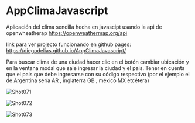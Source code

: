 # AppClimaJavascript
Aplicación del clima  sencilla hecha en javascipt usando la api de  openwheatherap https://openweathermap.org/api


link para ver projecto funcionando en github pages: https://diegodelias.github.io/AppClimaJavascript/


Para  buscar  clima de una ciudad hacer clic en el botón cambiar ubicación y en la ventana modal que sale ingresar la ciudad y el pais. Tener
en cuenta que el pais que debe ingresarse con su código respectivo (por el ejemplo el de Argentina sería AR , inglaterra GB , méxico MX etcétera)

![Shot071](https://user-images.githubusercontent.com/34484881/74471244-aa67da00-4e7e-11ea-88b5-371c1afb9f51.png)

![Shot072](https://user-images.githubusercontent.com/34484881/74471507-0f233480-4e7f-11ea-955d-82ab5ba3cdb8.png)


![Shot073](https://user-images.githubusercontent.com/34484881/74471697-6c1eea80-4e7f-11ea-94a5-dc212a6e6489.png)


